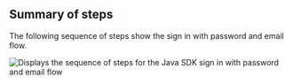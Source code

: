 ## Summary of steps

The following sequence of steps show the sign in with password and email flow.

<div class="common-image-format">

![Displays the sequence of steps for the Java SDK sign in with password and email flow](/img/oie-embedded-sdk/oie-embedded-sdk-use-case-sign-in-pwd-email.png)

</div>